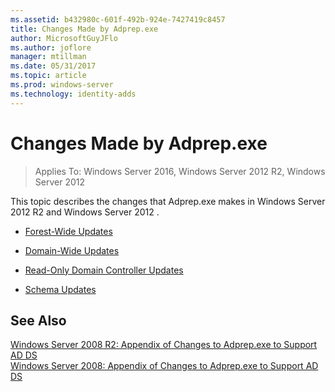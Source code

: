 ```yaml
---
ms.assetid: b432980c-601f-492b-924e-7427419c8457
title: Changes Made by Adprep.exe
author: MicrosoftGuyJFlo
ms.author: joflore
manager: mtillman
ms.date: 05/31/2017
ms.topic: article
ms.prod: windows-server
ms.technology: identity-adds
---
```


# Changes Made by Adprep.exe

>Applies To: Windows Server 2016, Windows Server 2012 R2, Windows Server 2012

This topic describes the changes that Adprep.exe makes in  Windows Server 2012 R2  and  Windows Server 2012 .  
  
-   [Forest-Wide Updates](../../../ad-ds/deploy/RODC/Forest-Wide-Updates.md)  
  
-   [Domain-Wide Updates](../../../ad-ds/deploy/Domain-Wide-Updates.md)  
  
-   [Read-Only Domain Controller Updates](../../../ad-ds/deploy/RODC/Read-Only-Domain-Controller-Updates.md)  
  
-   [Schema Updates](../../../ad-ds/deploy/Schema-Updates.md)  
  
## See Also  
[Windows Server 2008 R2: Appendix of Changes to Adprep.exe to Support AD DS](/previous-versions/windows/it-pro/windows-server-2008-R2-and-2008/dd378876(v=ws.10))  
[Windows Server 2008: Appendix of Changes to Adprep.exe to Support AD DS](/previous-versions/windows/it-pro/windows-server-2008-R2-and-2008/cc770703(v=ws.10))  
  
